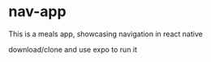 # nav-app
This is a meals app, showcasing navigation in react native

download/clone and use expo to run it
